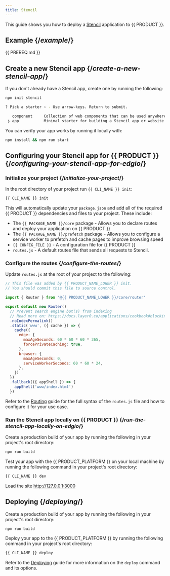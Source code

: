 ```yaml
---
title: Stencil
---
```


This guide shows you how to deploy a [Stencil](https://stenciljs.com/) application to {{ PRODUCT }}.

## Example {/*example*/}

<ExampleButtons
  title="Stencil"
  siteUrl="https://layer0-docs-layer0-stencil-example-default.layer0-limelight.link"
  repoUrl="https://github.com/layer0-docs/layer0-stencil-example"
  deployFromRepo />

{{ PREREQ.md }}

## Create a new Stencil app {/*create-a-new-stencil-app*/}

If you don't already have a Stencil app, create one by running the following:

```bash
npm init stencil
```

```bash
? Pick a starter › - Use arrow-keys. Return to submit.

   component     Collection of web components that can be used anywhere
 ❯ app           Minimal starter for building a Stencil app or website
```

You can verify your app works by running it locally with:

```bash
npm install && npm run start
```

## Configuring your Stencil app for {{ PRODUCT }} {/*configuring-your-stencil-app-for-edgio*/}

### Initialize your project {/*initialize-your-project*/}

In the root directory of your project run `{{ CLI_NAME }} init`:

```bash
{{ CLI_NAME }} init
```

This will automatically update your `package.json` and add all of the required {{ PRODUCT }} dependencies and files to your project. These include:

- The `{{ PACKAGE_NAME }}/core` package - Allows you to declare routes and deploy your application on {{ PRODUCT }}
- The `{{ PACKAGE_NAME }}/prefetch` package - Allows you to configure a service worker to prefetch and cache pages to improve browsing speed
- `{{ CONFIG_FILE }}` - A configuration file for {{ PRODUCT }}
- `routes.js` - A default routes file that sends all requests to Stencil.

### Configure the routes {/*configure-the-routes*/}

Update `routes.js` at the root of your project to the following:

```js
// This file was added by {{ PRODUCT_NAME_LOWER }} init.
// You should commit this file to source control.

import { Router } from '@{{ PRODUCT_NAME_LOWER }}/core/router'

export default new Router()
  // Prevent search engine bot(s) from indexing
  // Read more on: https://docs.layer0.co/applications/cookbook#blocking-search-engine-crawlers
  .noIndexPermalink()
  .static('www', ({ cache }) => {
    cache({
      edge: {
        maxAgeSeconds: 60 * 60 * 60 * 365,
        forcePrivateCaching: true,
      },
      browser: {
        maxAgeSeconds: 0,
        serviceWorkerSeconds: 60 * 60 * 24,
      },
    })
  })
  .fallback(({ appShell }) => {
    appShell('www/index.html')
  })
```

Refer to the [Routing](routing) guide for the full syntax of the `routes.js` file and how to configure it for your use case.

### Run the Stencil app locally on {{ PRODUCT }} {/*run-the-stencil-app-locally-on-edgio*/}

Create a production build of your app by running the following in your project's root directory:

```bash
npm run build
```

Test your app with the {{ PRODUCT_PLATFORM }} on your local machine by running the following command in your project's root directory:

```bash
{{ CLI_NAME }} dev
```

Load the site http://127.0.0.1:3000

## Deploying {/*deploying*/}

Create a production build of your app by running the following in your project's root directory:

```bash
npm run build
```

Deploy your app to the {{ PRODUCT_PLATFORM }} by running the following command in your project's root directory:

```bash
{{ CLI_NAME }} deploy
```

Refer to the [Deploying](deploy_apps) guide for more information on the `deploy` command and its options.
